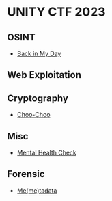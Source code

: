 # UNITY CTF 2023

## OSINT
- [Back in My Day](OSINT/Back%20in%20My%20Day/)

## Web Exploitation

## Cryptography
- [Choo-Choo](Cryptography/Choo-Choo/)

## Misc
- [Mental Health Check](Other/Mental%20Health%20Check/)

## Forensic
- [Me(me)tadata](Forensic/Me(me)tadata/)
